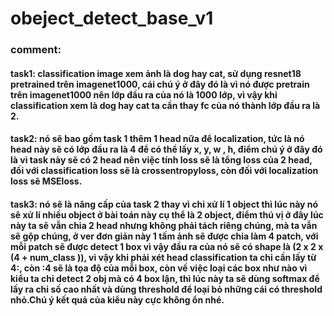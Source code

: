 # obeject_detect_base_v1
### comment: 
#### task1: classification image xem ảnh là dog hay cat, sử dụng resnet18 pretrained trên imagenet1000, cái chú ý ở đây đó là vì nó được pretrain trên imagenet1000 nên lớp đầu ra của nó là 1000 lớp, vì vậy khi classification xem là dog hay cat ta cần thay fc của nó thành lớp đầu ra là 2. 
#### task2: nó sẽ bao gồm task 1 thêm 1 head nữa để localization, tức là nó head này sẽ có lớp đầu ra là 4 để có thể lấy x, y, w , h, điểm chú ý ở đây đó là vì task này sẽ có 2 head nên việc tính loss sẽ là tổng loss của 2 head, đối với classification loss sẽ là crossentropyloss, còn đối với localization loss sẽ MSEloss.
#### task3: nó sẽ là nâng cấp của task 2 thay vì chỉ xử lí 1 object thì lúc này nó sẽ xử lí nhiều object ở bài toán này cụ thể là 2 object, điểm thú vị ở đây lúc này ta sẽ vẫn chia 2 head nhưng không phải tách riêng chúng, mà ta vẫn sẽ gộp chúng, ở ver đơn giản này 1 tấm ảnh sẽ được chia làm 4 patch, với mỗi patch sẽ được detect 1 box vì vậy đầu ra của nó sẽ có shape là (2 x 2 x (4 + num_class )), vì vậy khi phải xét head classification ta chỉ cần lấy từ 4:, còn :4 sẽ là tọa độ của mỗi box, còn về việc loại các box như nào vì kiểu ta chỉ detect 2 obj mà có 4 box lận, thì lúc này ta sẽ dùng softmax để lấy ra chỉ số cao nhất và dùng threshold để loại bỏ những cái có threshold nhỏ.Chú ý kết quả của kiểu này cực không ổn nhé.
####
